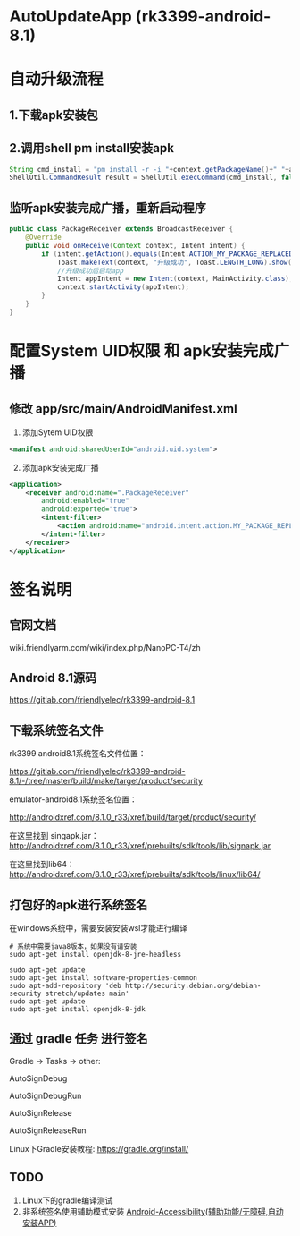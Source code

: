 # AutoUpdateApp (rk3399-android-8.1)

# 自动升级流程

## 1.下载apk安装包

## 2.调用shell pm install安装apk

```java
String cmd_install = "pm install -r -i "+context.getPackageName()+" "+apk.getAbsolutePath();
ShellUtil.CommandResult result = ShellUtil.execCommand(cmd_install, false);
```

## 监听apk安装完成广播，重新启动程序

```java
public class PackageReceiver extends BroadcastReceiver {
    @Override
    public void onReceive(Context context, Intent intent) {
        if (intent.getAction().equals(Intent.ACTION_MY_PACKAGE_REPLACED)) {
            Toast.makeText(context, "升级成功", Toast.LENGTH_LONG).show();
            //升级成功后启动app
            Intent appIntent = new Intent(context, MainActivity.class);
            context.startActivity(appIntent);
        }
    }
}
```

# 配置System UID权限 和 apk安装完成广播

## 修改 app/src/main/AndroidManifest.xml

1. 添加Sytem UID权限
```xml
<manifest android:sharedUserId="android.uid.system">
```
2. 添加apk安装完成广播
```xml
<application>
    <receiver android:name=".PackageReceiver"
        android:enabled="true"
        android:exported="true">
        <intent-filter>
            <action android:name="android.intent.action.MY_PACKAGE_REPLACED" />
        </intent-filter>
    </receiver>
</application>
```

# 签名说明

## 官网文档

wiki.friendlyarm.com/wiki/index.php/NanoPC-T4/zh

## Android 8.1源码

https://gitlab.com/friendlyelec/rk3399-android-8.1

## 下载系统签名文件

rk3399 android8.1系统签名文件位置：

https://gitlab.com/friendlyelec/rk3399-android-8.1/-/tree/master/build/make/target/product/security

emulator-android8.1系统签名位置：

http://androidxref.com/8.1.0_r33/xref/build/target/product/security/

在这里找到 singapk.jar：http://androidxref.com/8.1.0_r33/xref/prebuilts/sdk/tools/lib/signapk.jar

在这里找到lib64：http://androidxref.com/8.1.0_r33/xref/prebuilts/sdk/tools/linux/lib64/

## 打包好的apk进行系统签名

在windows系统中，需要安装安装wsl才能进行编译

```shell
# 系统中需要java8版本，如果没有请安装
sudo apt-get install openjdk-8-jre-headless
```
```shell
sudo apt-get update
sudo apt-get install software-properties-common
sudo apt-add-repository 'deb http://security.debian.org/debian-security stretch/updates main'
sudo apt-get update
sudo apt-get install openjdk-8-jdk
```

## 通过 gradle 任务 进行签名

Gradle -> Tasks -> other:

AutoSignDebug

AutoSignDebugRun

AutoSignRelease

AutoSignReleaseRun

Linux下Gradle安装教程: https://gradle.org/install/

## TODO

1. Linux下的gradle编译测试
2. 非系统签名使用辅助模式安装 [Android-Accessibility(辅助功能/无障碍,自动安装APP)](https://www.jianshu.com/p/04ebe2641290)
